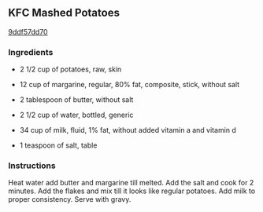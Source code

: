## KFC Mashed Potatoes

[9ddf57dd70](http://www.food.com/recipe/kfc-mashed-potatoes-58946)

### Ingredients

 - 2 1/2 cup of potatoes, raw, skin

 - 12 cup of margarine, regular, 80% fat, composite, stick, without salt

 - 2 tablespoon of butter, without salt

 - 2 1/2 cup of water, bottled, generic

 - 34 cup of milk, fluid, 1% fat, without added vitamin a and vitamin d

 - 1 teaspoon of salt, table

### Instructions

Heat water add butter and margarine till melted. Add the salt and cook for 2 minutes. Add the flakes and mix till it looks like regular potatoes. Add milk to proper consistency. Serve with gravy.
